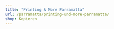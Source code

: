 ```yaml
---
title: "Printing & More Parramatta"
url: /parramatta/printing-und-more-parramatta/
shop: Kopieren
---
```


